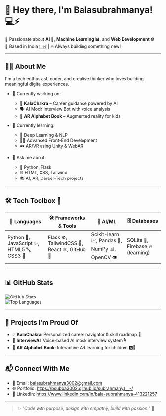 # 👋 Hey there, I'm **Balasubrahmanya**! 💻⚡

🌟 Passionate about **AI 🤖**, **Machine Learning 📊**, and **Web Development 🌐**  
📍 Based in India 🇮🇳 | 🔥 Always building something new!

---

## 👨‍💻 About Me

I'm a tech enthusiast, coder, and creative thinker who loves building meaningful digital experiences.

- 🔭 Currently working on:  
  - 🚀 **KalaChakra** – Career guidance powered by AI  
  - 🗣️ AI Mock Interview Bot with voice analysis  
  - 📱 **AR Alphabet Book** – Augmented reality for kids

- 🌱 Currently learning:  
  - 🧠 Deep Learning & NLP  
  - 🧑‍🎨 Advanced Front-End Development  
  - 🕶️ AR/VR using Unity & WebAR

- 💬 Ask me about:  
  - 🐍 Python, Flask  
  - 🌐 HTML, CSS, Tailwind  
  - 📚 AI, AR, Career-Tech projects

---

## 🛠️ Tech Toolbox 🔧

| 🚀 Languages | 🛠️ Frameworks & Tools | 🧠 AI/ML | 🗄️ Databases |
|-------------|------------------------|---------|-------------|
| Python 🐍, JavaScript ✨, HTML5 🔤, CSS3 🎨 | Flask ⚙️, TailwindCSS 💅, React ⚛️, GitHub 🐙 | Scikit-learn 📈, Pandas 🐼, NumPy 📊, OpenCV 👁️ | SQLite 📘, Firebase 🔥 (learning) |

---

## 📊 GitHub Stats

![GitHub Stats](https://github-readme-stats.vercel.app/api?username=Balasubrahmanya&show_icons=true&theme=tokyonight)  
![Top Languages](https://github-readme-stats.vercel.app/api/top-langs/?username=Balasubrahmanya&layout=compact&theme=tokyonight)

---

## 🧠 Projects I'm Proud Of

- 💡 **KalaChakra**: Personalized career navigator & skill roadmap 📍  
- 🧪 **InterviewAI**: Voice-based AI mock interview system 🎙️  
- 🧒 **AR Alphabet Book**: Interactive AR learning for children 🅰️🍎

---

## 📬 Connect With Me

- 📧 Email: balasubrahmanya3002@gmail.com  
- 🌐 Portfolio: https://bsubba3002.github.io/subrahmanya__-/
- 💼 LinkedIn: https://www.linkedin.com/in/bala-subrahmanya-413221257

---

> ✨ *"Code with purpose, design with empathy, build with passion."* 🚀

